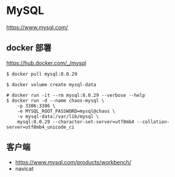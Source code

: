 # MySQL

<https://www.mysql.com/>

## docker 部署

<https://hub.docker.com/_/mysql>

```shell
$ docker pull mysql:8.0.29

$ docker volume create mysql-data

# docker run -it --rm mysql:8.0.29 --verbose --help
$ docker run -d --name chaos-mysql \
	-p 3306:3306 \
	-e MYSQL_ROOT_PASSWORD=mysql@chaos \
	-v mysql-data:/var/lib/mysql \
	mysql:8.0.29 --character-set-server=utf8mb4 --collation-server=utf8mb4_unicode_ci
```

## 客户端

- <https://www.mysql.com/products/workbench/>
- navicat